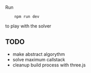 Run

    	npm run dev

to play with the solver

## TODO

- make abstract algorythm
- solve maximum callstack
- cleanup build process with three.js
